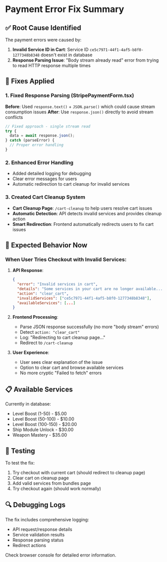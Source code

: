 # Payment Error Fix Summary

## ✅ Root Cause Identified

The payment errors were caused by:

1. **Invalid Service ID in Cart**: Service ID `ce5c7971-44f1-4af5-b8f0-1277348b8348` doesn't exist in database
2. **Response Parsing Issue**: "Body stream already read" error from trying to read HTTP response multiple times

## 🔧 Fixes Applied

### 1. Fixed Response Parsing (StripePaymentForm.tsx)
**Before**: Used `response.text()` + `JSON.parse()` which could cause stream consumption issues
**After**: Use `response.json()` directly to avoid stream conflicts

```typescript
// Fixed approach - single stream read
try {
  data = await response.json();
} catch (parseError) {
  // Proper error handling
}
```

### 2. Enhanced Error Handling
- Added detailed logging for debugging
- Clear error messages for users
- Automatic redirection to cart cleanup for invalid services

### 3. Created Cart Cleanup System
- **Cart Cleanup Page**: `/cart-cleanup` to help users resolve cart issues
- **Automatic Detection**: API detects invalid services and provides cleanup action
- **Smart Redirection**: Frontend automatically redirects users to fix cart issues

## 🎯 Expected Behavior Now

### When User Tries Checkout with Invalid Services:

1. **API Response**: 
   ```json
   {
     "error": "Invalid services in cart",
     "details": "Some services in your cart are no longer available...",
     "action": "clear_cart",
     "invalidServices": ["ce5c7971-44f1-4af5-b8f0-1277348b8348"],
     "availableServices": [...]
   }
   ```

2. **Frontend Processing**:
   - Parse JSON response successfully (no more "body stream" errors)
   - Detect `action: "clear_cart"`
   - Log: "Redirecting to cart cleanup page..."
   - Redirect to `/cart-cleanup`

3. **User Experience**:
   - User sees clear explanation of the issue
   - Option to clear cart and browse available services
   - No more cryptic "Failed to fetch" errors

## 📋 Available Services

Currently in database:
- Level Boost (1-50) - $5.00
- Level Boost (50-100) - $10.00  
- Level Boost (100-150) - $20.00
- Ship Module Unlock - $30.00
- Weapon Mastery - $35.00

## 🧪 Testing

To test the fix:
1. Try checkout with current cart (should redirect to cleanup page)
2. Clear cart on cleanup page
3. Add valid services from bundles page  
4. Try checkout again (should work normally)

## 🔍 Debugging Logs

The fix includes comprehensive logging:
- API request/response details
- Service validation results
- Response parsing status
- Redirect actions

Check browser console for detailed error information.
